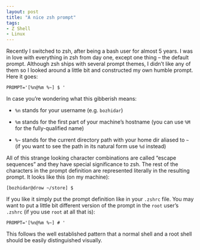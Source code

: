 ```yaml
---
layout: post
title: "A nice zsh prompt"
tags:
- Z Shell
- Linux
---
```


Recently I switched to zsh, after being a bash user for almost 5
years. I was in love with everything in zsh from day one, except one
thing – the default prompt. Although zsh ships with several prompt
themes, I didn’t like any of them so I looked around a little bit and
constructed my own humble prompt. Here it goes:

`PROMPT='[%n@%m %~] $ '`

In case you’re wondering what this gibberish means:

* `%n` stands for your username (e.g. `bozhidar`)

* `%m` stands for the first part of your machine’s hostname (you can use `%M`
for the fully-qualified name)

* `%~` stands for the current directory path with your home dir aliased
 to `~` (if you want to see the path in its natural form use `%d`
 instead)

All of this strange looking character combinations are called “escape
sequences” and they have special significance to zsh. The rest of the
characters in the prompt definition are represented literally in the
resulting prompt. It looks like this (on my machine):

`[bozhidar@drow ~/store] $`

If you like it simply put the prompt definition like in your `.zshrc`
file. You may want to put a little bit different version of the prompt
in the `root` user’s `.zshrc` (if you use `root` at all that is):

`PROMPT='[%n@%m %~] # '`

This follows the well established pattern that a normal shell and a
root shell should be easily distinguished visually.
